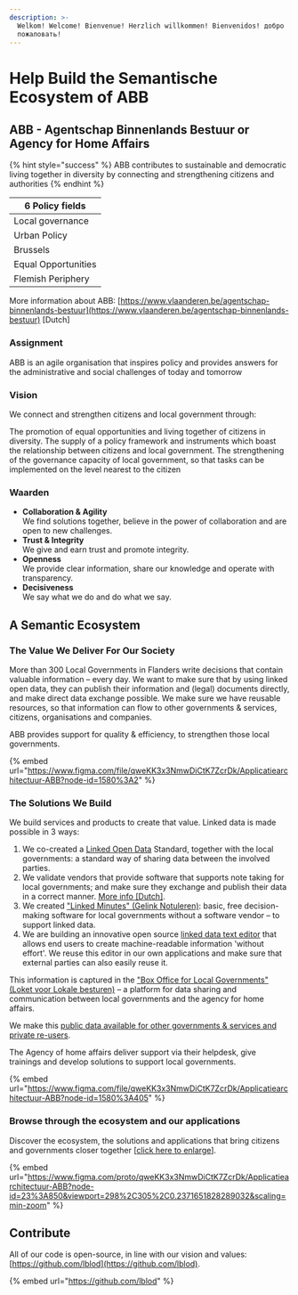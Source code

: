 ```yaml
---
description: >-
  Welkom! Welcome! Bienvenue! Herzlich willkommen! Bienvenidos! добро
  пожаловать!
---
```


# Help Build the Semantische Ecosystem of ABB

## ABB - Agentschap Binnenlands Bestuur or Agency for Home Affairs

{% hint style="success" %}
ABB contributes to sustainable and democratic living together in diversity by connecting and strengthening citizens and authorities
{% endhint %}

| 6 Policy fields     |
| ------------------- |
| Local governance    |
| Urban Policy        |
| Brussels            |
| Equal Opportunities |
| Flemish Periphery   |

More information about ABB: [https://www.vlaanderen.be/agentschap-binnenlands-bestuur](https://www.vlaanderen.be/agentschap-binnenlands-bestuur) \[Dutch]

### **Assignment**

ABB is an agile organisation that inspires policy and provides answers for the administrative and social challenges of today and tomorrow

### Vision

We connect and strengthen citizens and local government through:

The promotion of equal opportunities and living together of citizens in diversity. The supply of a policy framework and instruments which boast the relationship between citizens and local government. The strengthening of the governance capacity of local government, so that tasks can be implemented on the level nearest to the citizen

### Waarden

* **Collaboration & Agility**\
  We find solutions together, believe in the power of collaboration and are open to new challenges.
* **Trust & Integrity**\
  We give and earn trust and promote integrity.
* **Openness**\
  We provide clear information, share our knowledge and operate with transparency.&#x20;
* **Decisiveness**\
  We say what we do and do what we say.

## **A Semantic Ecosystem**

### **The Value We Deliver For Our Society**

More than 300 Local Governments in Flanders write decisions that contain valuable information – every day. We want to make sure that by using linked open data, they can publish their information and (legal) documents directly, and make direct data exchange possible. We make sure we have reusable resources, so that information can flow to other governments & services,  citizens, organisations and companies.

ABB provides support for quality & efficiency, to strengthen those local governments.

{% embed url="https://www.figma.com/file/qweKK3x3NmwDiCtK7ZcrDk/Applicatiearchitectuur-ABB?node-id=1580%3A2" %}

### The Solutions We Build

We build services and products to create that value. Linked data is made possible in 3 ways:

1. We co-created a [Linked Open Data](lblod-lokale-besturen-and-linked-open-data.md) Standard, together with the local governments: a standard way of sharing data between the involved parties.
2. We validate vendors that provide software that supports note taking for local governments; and make sure they exchange and publish their data in a correct manner. [More info \[Dutch\]](https://lokaalbestuur.vlaanderen.be/lokale-besluiten-als-gelinkte-open-data/validaties-notuleringspakketten).
3. We created ["Linked Minutes" (Gelink Notuleren)](products-and-services/gelinkt-notuleren/): basic, free decision-making software for local governments without a software vendor – to support linked data.
4. We are building an innovative open source [linked data text editor](https://say-editor.com) that allows end users to create machine-readable information 'without effort'. We reuse this editor in our own applications and make sure that external parties can also easily reuse it.

This information is captured in the ["Box Office for Local Governments" (Loket voor Lokale besturen)](products-and-services/loket-voor-lokale-besturen/) – a platform for data sharing and communication between local governments and the agency for home affairs.

We make this [public data available for other governments & services and private re-users](products-and-services/wikis-and-publieke-databanken-public-databases/).

The Agency of home affairs deliver support via their helpdesk, give trainings and develop solutions to support local governments.

{% embed url="https://www.figma.com/file/qweKK3x3NmwDiCtK7ZcrDk/Applicatiearchitectuur-ABB?node-id=1580%3A405" %}

### Browse through the ecosystem and our applications

Discover the ecosystem, the solutions and applications that bring citizens and governments closer together \[[click here to enlarge](https://www.figma.com/proto/qweKK3x3NmwDiCtK7ZcrDk/Applicatiearchitectuur-ABB?node-id=23%3A850\&viewport=298%2C305%2C0.2371651828289032\&scaling=min-zoom)].

{% embed url="https://www.figma.com/proto/qweKK3x3NmwDiCtK7ZcrDk/Applicatiearchitectuur-ABB?node-id=23%3A850&viewport=298%2C305%2C0.2371651828289032&scaling=min-zoom" %}

## Contribute

All of our code is open-source, in line with our vision and values: [https://github.com/lblod](https://github.com/lblod).

{% embed url="https://github.com/lblod" %}
